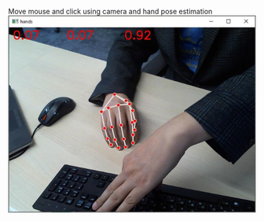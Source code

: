Move mouse and click using camera and hand pose estimation
<img src="pics/front_palm_front_malfunc.png" />
